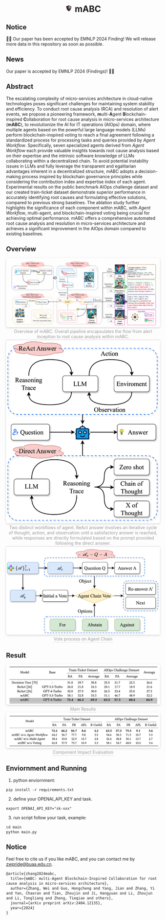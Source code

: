 <div align= "center">
    <h1> <img src="./assets/mABC.png" width="25x"> mABC</h1>
</div>

## Notice
🎉🎉 Our paper has been accepted by EMNLP 2024 Finding! We will release more data in this repository as soon as possible. 

## News
Our paper is accepted by EMNLP 2024 (Findings)! 🎉🎉

## Abstract
The escalating complexity of micro-services architecture in cloud-native technologies poses significant challenges for maintaining system stability and efficiency. To conduct root cause analysis (RCA) and resolution of alert events, we propose a pioneering framework, **m**ulti-**A**gent **B**lockchain-inspired **C**ollaboration for root cause analysis in micro-services architecture (**mABC**), to revolutionize the AI for IT operations (AIOps) domain, where multiple agents based on the powerful large language models (LLMs) perform blockchain-inspired voting to reach a final agreement following a standardized process for processing tasks and queries provided by *Agent Workflow*. Specifically, seven specialized agents derived from *Agent Workflow* each provide valuable insights towards root cause analysis based on their expertise and the intrinsic software knowledge of LLMs collaborating within a decentralized chain. To avoid potential instability issues in LLMs and fully leverage the transparent and egalitarian advantages inherent in a decentralized structure, mABC adopts a decision-making process inspired by blockchain governance principles while considering the contribution index and expertise index of each agent. Experimental results on the public benchmark AIOps challenge dataset and our created train-ticket dataset demonstrate superior performance in accurately identifying root causes and formulating effective solutions, compared to previous strong baselines. The ablation study further highlights the significance of each component within mABC, with *Agent Workflow*, multi-agent, and blockchain-inspired voting being crucial for achieving optimal performance. mABC offers a comprehensive automated root cause analysis and resolution in micro-services architecture and achieves a significant improvement in the AIOps domain compared to existing baselines.


## Overview

<!-- ![img](./assets/overview.svg)
![img](./assets/vote.svg)
![img](./assets/workflow.svg) -->

<center>
    <img style="border-radius: 0.3125em;
    box-shadow: 0 2px 4px 0 rgba(34,36,38,.12),0 2px 10px 0 rgba(34,36,38,.08);" 
    src="./assets/overview.png">
    <br>
    <div style="color:orange; border-bottom: 1px solid #d9d9d9;
    display: inline-block;
    color: #999;
    padding: 2px;">Overview of mABC. Overall pipeline encapsulates the flow from alert inception to root cause analysis within mABC.</div>
</center>

<center>
    <img style="border-radius: 0.3125em;
    box-shadow: 0 2px 4px 0 rgba(34,36,38,.12),0 2px 10px 0 rgba(34,36,38,.08);" 
    src="./assets/workflow.svg">
    <br>
    <div style="color:orange; border-bottom: 1px solid #d9d9d9;
    display: inline-block;
    color: #999;
    padding: 2px;">Two distinct workflows of agent. ReAct answer involves an iterative cycle of thought, action, and observation until a satisfactory answer is reached, while responses are directly formulated based on the prompt provided following the direct answer.</div>
</center>

<center>
    <img style="border-radius: 0.3125em;
    box-shadow: 0 2px 4px 0 rgba(34,36,38,.12),0 2px 10px 0 rgba(34,36,38,.08);" 
    src="./assets/vote.svg">
    <br>
    <div style="color:orange; border-bottom: 1px solid #d9d9d9;
    display: inline-block;
    color: #999;
    padding: 2px;">Vote process on Agent Chain</div>
</center>



## Result
<center>
    <img style="border-radius: 0.3125em;
    box-shadow: 0 2px 4px 0 rgba(34,36,38,.12),0 2px 10px 0 rgba(34,36,38,.08);" 
    src="./assets/result.png">
    <br>
    <div style="color:orange; border-bottom: 1px solid #d9d9d9;
    display: inline-block;
    color: #999;
    padding: 2px;">Main Results</div>
</center>

<center>
    <img style="border-radius: 0.3125em;
    box-shadow: 0 2px 4px 0 rgba(34,36,38,.12),0 2px 10px 0 rgba(34,36,38,.08);" 
    src="./assets/component.png">
    <br>
    <div style="color:orange; border-bottom: 1px solid #d9d9d9;
    display: inline-block;
    color: #999;
    padding: 2px;">Component Impact Evaluation</div>
</center>

## Enviornment and Running

1. python enviornment:

```
pip install -r requirements.txt
```

2. define your OPENAI_API_KEY and task.

```
export OPENAI_API_KEY="sk-xxx"
```

3. run script follow your task, example:

```
cd main
python main.py
```


## Notice
Feel free to cite us if you like mABC, and you can contact me by zwpride@buaa.edu.cn.

```
@article{zhang2024mabc,
  title={mABC: multi-Agent Blockchain-Inspired Collaboration for root cause analysis in micro-services architecture},
  author={Zhang, Wei and Guo, Hongcheng and Yang, Jian and Zhang, Yi and Yan, Chaoran and Tian, Zhoujin and Ji, Hangyuan and Li, Zhoujun and Li, Tongliang and Zheng, Tieqiao and others},
  journal={arXiv preprint arXiv:2404.12135},
  year={2024}
}
```
